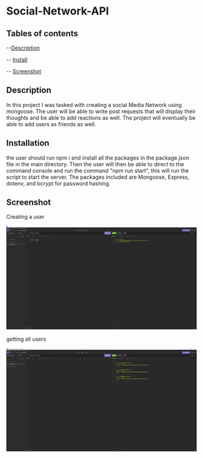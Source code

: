 # Social-Network-API

## Tables of contents

--[Description](#Description)

-- [Install](#Install)

-- [Screenshot](#Screenshot)


## Description 

In this project I was tasked with creating a social Media Network using mongoose. The user will be able to write post requests that will display their thoughts and be
able to add reactions as well. The project will eventually be able to add users as friends as well.


## Installation

the user should run npm i and install all the packages in the package.json file in the main directory. Then the user will then be able to direct to the command console
and run the command "npm run start", this will run the script to start the server. The packages included are Mongoose, Express, dotenv, and bcrypt for password hashing.


## Screenshot

Creating a user

![createuser.png](assets/createuser.png?raw=true "createuser.png")

getting all users

![allusers.png](assets/allusers.png?raw=true "allusers.png")
